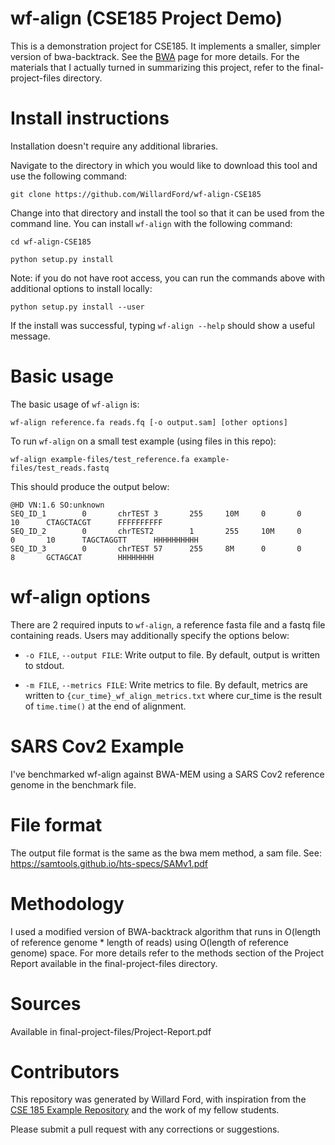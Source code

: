 # wf-align (CSE185 Project Demo)

This is a demonstration project for CSE185. It implements a smaller, simpler version of bwa-backtrack. See the [BWA](https://bio-bwa.sourceforge.net) page for more details. For the materials that I actually turned in summarizing this project, refer to the final-project-files directory.

# Install instructions

Installation doesn't require any additional libraries.

Navigate to the directory in which you would like to download this tool and use the following command:

```
git clone https://github.com/WillardFord/wf-align-CSE185
```
Change into that directory and install the tool so that it can be used from the command line.
You can install `wf-align` with the following command:

```
cd wf-align-CSE185
```
```
python setup.py install
```

Note: if you do not have root access, you can run the commands above with additional options to install locally:

```
python setup.py install --user
```

If the install was successful, typing `wf-align --help` should show a useful message.

# Basic usage

The basic usage of `wf-align` is:

```
wf-align reference.fa reads.fq [-o output.sam] [other options]
```

To run `wf-align` on a small test example (using files in this repo):
```
wf-align example-files/test_reference.fa example-files/test_reads.fastq 
```

This should produce the output below:
```
@HD VN:1.6 SO:unknown
SEQ_ID_1        0       chrTEST 3       255     10M     0       0       10      CTAGCTACGT      FFFFFFFFFF
SEQ_ID_2        0       chrTEST2        1       255     10M     0       0       10      TAGCTAGGTT      HHHHHHHHHH
SEQ_ID_3        0       chrTEST 57      255     8M      0       0       8       GCTAGCAT        HHHHHHHH
```

# wf-align options

There are 2 required inputs to `wf-align`, a reference fasta file and a fastq file containing reads. Users may additionally specify the options below:

* `-o FILE`, `--output FILE`: Write output to file. By default, output is written to stdout.

* `-m FILE`, `--metrics FILE`: Write metrics to file. By default, metrics are written to `{cur_time}_wf_align_metrics.txt` where cur_time is the result of `time.time()` at the end of alignment.

# SARS Cov2 Example

I've benchmarked wf-align against BWA-MEM using a SARS Cov2 reference genome in the benchmark file.

# File format

The output file format is the same as the bwa mem method, a sam file. See: https://samtools.github.io/hts-specs/SAMv1.pdf

# Methodology

I used a modified version of BWA-backtrack algorithm that runs in O(length of reference genome * length of reads) using O(length of reference genome) space. For more details refer to the methods section of the Project Report available in the final-project-files directory.

# Sources

Available in final-project-files/Project-Report.pdf

# Contributors

This repository was generated by Willard Ford, with inspiration from the [CSE 185 Example Repository](https://github.com/gymreklab/cse185-demo-project#readme) and the work of my fellow students.

Please submit a pull request with any corrections or suggestions.
